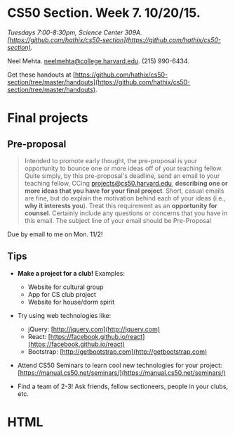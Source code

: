 # CS50 Section. Week 7. 10/20/15.
_Tuesdays 7:00-8:30pm, Science Center 309A. [https://github.com/hathix/cs50-section](https://github.com/hathix/cs50-section)._

Neel Mehta. neelmehta@college.harvard.edu. (215) 990-6434.

Get these handouts at [https://github.com/hathix/cs50-section/tree/master/handouts](https://github.com/hathix/cs50-section/tree/master/handouts).

# Final projects
## Pre-proposal
> Intended to promote early thought, the pre-proposal is your opportunity to bounce one or more ideas off of your teaching fellow. Quite simply, by this pre-proposal's deadline, send an email to your teaching fellow, CCing projects@cs50.harvard.edu, **describing one or more ideas that you have for your final project**. Short, casual emails are fine, but do explain the motivation behind each of your ideas (i.e., **why it interests you**). Treat this requirement as an **opportunity for counsel**. Certainly include any questions or concerns that you have in this email. The subject line of your email should be Pre-Proposal

Due by email to me on Mon. 11/2!

## Tips
- **Make a project for a club!** Examples:
  - Website for cultural group
  - App for CS club project
  - Website for house/dorm spirit

- Try using web technologies like:
  - jQuery: [http://jquery.com](http://jquery.com)
  - React: [https://facebook.github.io/react](https://facebook.github.io/react)
  - Bootstrap: [http://getbootstrap.com](http://getbootstrap.com)

- Attend CS50 Seminars to learn cool new technologies for your project: [https://manual.cs50.net/seminars/](https://manual.cs50.net/seminars/)
- Find a team of 2-3! Ask friends, fellow sectioneers, people in your clubs, etc.

# HTML
